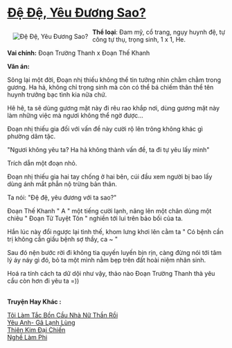 <a href="https://utruyen.com/de-de-yeu-duong-sao/24964/" title="Đệ Đệ, Yêu Đương Sao?"><h1>Đệ Đệ, Yêu Đương Sao?</h1></a><div style="display:table"><img align="right" style="float: left; padding: 10px;" src="https://utruyen.com/images/story/200x260/de-de-yeu-duong-sao.jpg" alt="Đệ Đệ, Yêu Đương Sao?"><b>Thể loại</b>: Đam mỹ, cổ trang, ngụy huynh đệ, tự công tự thụ, trọng sinh, 1 x 1, He.<p></p><b>Vai chính:</b> Đoạn Trường Thanh x Đoạn Thế Khanh <p></p><b>Văn án: </b><p></p>Sông lại một đời, Đoạn nhị thiếu không thể tin tưởng nhìn chằm chằm trong gương. Ha hả, không chỉ trọng sinh mà còn có thể bá chiếm thân thể tên huynh trưởng bạc tình kia nữa chứ.<p></p>Hê hê, ta sẽ dùng gương mặt này đi rêu rao khắp nơi, dùng gương mặt này làm những việc mà ngươi không thể ngờ được...<p></p>Đoạn nhị thiếu gia đối với vấn đề này cười rộ lên trông không khác gì phường dâm tặc.<p></p>"Ngươi không yêu ta? Ha hả không thành vấn đề, ta đi tự yêu lấy mình" <p></p>Trích dẫn một đoạn nhỏ.<p></p>Đoạn nhị thiếu gia hai tay chống ở hai bên, cúi đầu xem người bị bao lấy dùng ánh mắt phẫn nộ trừng bản thân.<p></p>Ta nói: "Đệ đệ, yêu đương với ta sao?" <p></p>Đoạn Thế Khanh " A " một tiếng cười lạnh, nâng lên một chân dùng một chiêu " Đoạn Tử Tuyệt Tôn " nghiền tới lui trên bảo bối của ta.<p></p>Hắn lúc này đổi ngược lại tình thế, khom lưng khơi lên cằm ta " Có bệnh cần trị không cần giấu bệnh sợ thầy, ca ~ " <p></p>Sau đó nện bước rời đi không tia quyến luyến bịn rịn, càng đừng nói tới tâm lý áy náy gì đó, bỏ ta một mình nằm bẹp trên đất hoài niệm nhân sinh.<p></p>Hoá ra tính cách ta dữ dội như vậy, thảo nào Đoạn Trường Thanh thà yêu cẩu còn hơn đi yêu ta =))</div><p><br><b>Truyện Hay Khác :</b></p><a href="https://utruyen.com/toi-lam-tac-bon-cau-nha-nu-than-roi/25119/" alt="Tôi Làm Tắc Bồn Cầu Nhà Nữ Thần Rồi">Tôi Làm Tắc Bồn Cầu Nhà Nữ Thần Rồi</a><br/><a href="https://truyenngontinhay.wordpress.com/2019/10/03/yeu-anh-ga-lanh-lung/" alt="Yêu Anh- Gã Lạnh Lùng">Yêu Anh- Gã Lạnh Lùng</a><br/><a href="https://github.com/quanluxury/truyenhot/tree/master/truyenhay/7320/" alt="Thiên Kim Đại Chiến">Thiên Kim Đại Chiến</a><br/><a href="https://github.com/quanluxury/truyenhot/tree/master/truyenhay/916/" alt="Nghề Làm Phi">Nghề Làm Phi</a><br/>